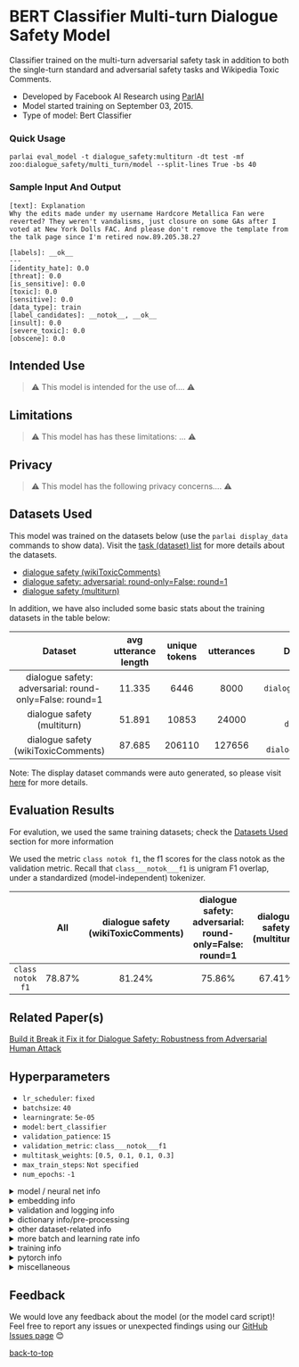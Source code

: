# BERT Classifier Multi-turn Dialogue Safety Model



Classifier trained on the multi-turn adversarial safety task in addition to both the single-turn standard and adversarial safety tasks and Wikipedia Toxic Comments.
- Developed by Facebook AI Research using [ParlAI](https://parl.ai/) 
-  Model started training on September 03, 2015. 
- Type of model: Bert Classifier 

### Quick Usage


```
parlai eval_model -t dialogue_safety:multiturn -dt test -mf zoo:dialogue_safety/multi_turn/model --split-lines True -bs 40
```

### Sample Input And Output

```
[text]: Explanation
Why the edits made under my username Hardcore Metallica Fan were reverted? They weren't vandalisms, just closure on some GAs after I voted at New York Dolls FAC. And please don't remove the template from the talk page since I'm retired now.89.205.38.27

[labels]: __ok__
---
[identity_hate]: 0.0
[threat]: 0.0
[is_sensitive]: 0.0
[toxic]: 0.0
[sensitive]: 0.0
[data_type]: train
[label_candidates]: __notok__, __ok__
[insult]: 0.0
[severe_toxic]: 0.0
[obscene]: 0.0
```

## Intended Use

> :warning: This model is intended for the use of....	:warning:

## Limitations

> :warning: This model has has these limitations: ...	:warning:

## Privacy

> :warning: This model has the following privacy concerns....	:warning:

## Datasets Used

This model was trained on the datasets below (use the `parlai display_data` commands to show data). Visit the [task (dataset) list](https://parl.ai/docs/tasks.html) for more details about the datasets.


- [dialogue safety (wikiToxicComments)](https://parl.ai/docs/tasks.html#dialogue-safety-(wikitoxiccomments))
- [dialogue safety: adversarial: round-only=False: round=1](https://parl.ai/docs/tasks.html#dialogue-safety:-adversarial:-round-only=false:-round=1)
- [dialogue safety (multiturn)](https://parl.ai/docs/tasks.html#dialogue-safety-(multiturn))

In addition, we have also included some basic stats about the training datasets in the table below:

|Dataset | avg utterance length | unique tokens | utterances | Display Dataset Command
:---: | :---: | :---: | :---: | :---:
dialogue safety: adversarial: round-only=False: round=1 | 11.335 | 6446 | 8000 | `parlai dd -t dialogue_safety:adversarial:round-only=False:round=1`
dialogue safety (multiturn) | 51.891 | 10853 | 24000 | `parlai dd -t dialogue_safety:multiturn`
dialogue safety (wikiToxicComments) | 87.685 | 206110 | 127656 | `parlai dd -t dialogue_safety:wikiToxicComments`

Note: The display dataset commands were auto generated, so please visit [here](https://parl.ai/docs/cli_usage.html#display-data) for more details.


## Evaluation Results

For evalution, we used the same training datasets; check the [Datasets Used](#datasets-used) section for more information


We used the metric `class notok f1`, the f1 scores for the class notok as the validation metric. Recall that `class___notok___f1` is unigram F1 overlap, under a standardized (model-independent) tokenizer.

|  | All | dialogue safety (wikiToxicComments) | dialogue safety: adversarial: round-only=False: round=1 | dialogue safety (multiturn)
:---: | :---: | :---: | :---: | :---:
`class notok f1` | 78.87% | 81.24% | 75.86% | 67.41%

<!-- ## Extra Analysis/Quantitative Analysis -->

## Related Paper(s)

[Build it Break it Fix it for Dialogue Safety: Robustness from Adversarial Human Attack](https://parl.ai/projects/dialogue_safety/)

## Hyperparameters

- `lr_scheduler`: ` fixed `
- `batchsize`: ` 40 `
- `learningrate`: ` 5e-05 `
- `model`: ` bert_classifier `
- `validation_patience`: ` 15 `
- `validation_metric`: ` class___notok___f1 `
- `multitask_weights`: ` [0.5, 0.1, 0.1, 0.3] `
- `max_train_steps`: ` Not specified `
- `num_epochs`: ` -1 `
<details> 
 <summary> model / neural net info </summary>
 <br>

- `round`: ` 3 `
- `threshold`: ` 0.5 `
</details>
<details> 
 <summary> embedding info </summary>
 <br>

- `embedding_type`: ` random `
- `embedding_projection`: ` random `
</details>
<details> 
 <summary> validation and logging info </summary>
 <br>

- `validation_metric_mode`: ` max `
- `validation_max_exs`: ` 10000 `
- `validation_cutoff`: ` 1.0 `
- `validation_every_n_secs`: ` 60.0 `
- `save_after_valid`: ` True `
- `validation_every_n_epochs`: ` -1 `
</details>
<details> 
 <summary> dictionary info/pre-processing </summary>
 <br>

- `dict_unktoken`: ` __unk__ `
- `dict_starttoken`: ` __start__ `
- `dict_tokenizer`: ` re `
- `dict_nulltoken`: ` __null__ `
- `dict_textfields`: ` text,labels `
- `dict_language`: ` english `
- `dict_class`: ` parlai.agents.bert_ranker.bert_dictionary:BertDictionaryAgent `
- `dict_endtoken`: ` __end__ `
- `dict_build_first`: ` True `
- `dict_max_ngram_size`: ` -1 `
- `dict_maxtokens`: ` -1 `
</details>
<details> 
 <summary> other dataset-related info </summary>
 <br>

- `fix_contractions`: ` True `
- `truncate`: ` 300 `
- `split_lines`: ` True `
- `task`: ` dialogue_safety:multiturn `
- `evaltask`: ` internal:safety:multiturnConvAI2 `
</details>
<details> 
 <summary> more batch and learning rate info </summary>
 <br>

- `lr_scheduler_patience`: ` 3 `
- `batch_sort_cache_type`: ` pop `
- `batch_sort_field`: ` text `
- `batchindex`: ` 39 `
- `batch_length_range`: ` 5 `
- `lr_scheduler_decay`: ` 0.9 `
</details>
<details> 
 <summary> training info </summary>
 <br>

- `numthreads`: ` 1 `
- `shuffle`: ` True `
- `numworkers`: ` 4 `
- `metrics`: ` default `
- `gpu`: ` -1 `
- `data_parallel`: ` True `
- `optimizer`: ` sgd `
- `gradient_clip`: ` 0.1 `
- `adam_eps`: ` 1e-08 `
- `nesterov`: ` True `
- `nus`: ` [0.7] `
- `betas`: ` [0.9, 0.999] `
- `warmup_updates`: ` 2000 `
- `warmup_rate`: ` 0.0001 `
- `update_freq`: ` 1 `
- `max_train_time`: ` -1 `
</details>
<details> 
 <summary> pytorch info </summary>
 <br>

- `pytorch_context_length`: ` -1 `
- `pytorch_include_labels`: ` True `
</details>
<details> 
 <summary> miscellaneous </summary>
 <br>

- `image_size`: ` 256 `
- `save_every_n_secs`: ` 60.0 `
- `get_all_metrics`: ` True `
- `sep_last_utt`: ` True `
- `image_cropsize`: ` 224 `
- `type_optimization`: ` all_encoder_layers `
- `use_reply`: ` label `
- `image_mode`: ` raw `
- `datatype`: ` train `
- `add_cls_token`: ` True `
</details>

## Feedback

We would love any feedback about the model (or the model card script)! Feel free to report any issues or unexpected findings using our [GitHub Issues page](https://github.com/facebookresearch/ParlAI/issues) :blush:


[back-to-top](#bert-classifier-multi-turn-dialogue-safety-model)
